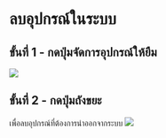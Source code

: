 # ลบอุปกรณ์ในระบบ

## ขั้นที่ 1 - กดปุ่มจัดการอุปกรณ์ให้ยืม
![](../../img/navigation-bar/manage-equipment-button.png)

## ขั้นที่ 2 - กดปุ่มถังขยะ
เพื่อลบอุปกรณ์ที่ต้องการนำออกจากระบบ
![](../../img/manage-equipment/simple.png)
